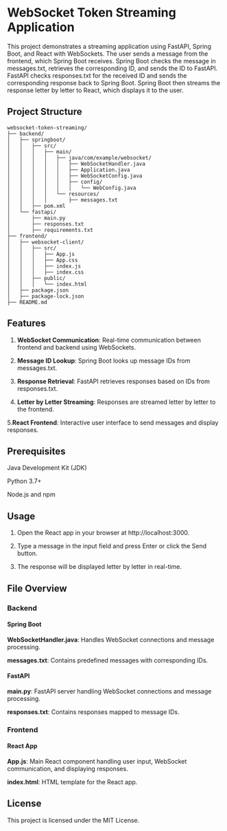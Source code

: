 # WebSocket Token Streaming Application

This project demonstrates a streaming application using FastAPI, Spring Boot, and React with WebSockets. The user sends a message from the frontend, which Spring Boot receives. Spring Boot checks the message in messages.txt, retrieves the corresponding ID, and sends the ID to FastAPI. FastAPI checks responses.txt for the received ID and sends the corresponding response back to Spring Boot. Spring Boot then streams the response letter by letter to React, which displays it to the user.


## Project Structure

    websocket-token-streaming/
    ├── backend/
    │   ├── springboot/
    │   │   ├── src/
    │   │   │   ├── main/
    │   │   │   │   ├── java/com/example/websocket/
    │   │   │   │   │   ├── WebSocketHandler.java
    │   │   │   │   │   ├── Application.java
    │   │   │   │   │   ├── WebSocketConfig.java
    │   │   │   │   │   ├── config/
    │   │   │   │   │   │   └── WebConfig.java
    │   │   │   │   └── resources/
    │   │   │   │       ├── messages.txt
    │   │   ├── pom.xml
    │   └── fastapi/
    │       ├── main.py
    │       ├── responses.txt
    │       ├── requirements.txt
    ├── frontend/
    │   ├── websocket-client/
    │   │   ├── src/
    │   │   │   ├── App.js
    │   │   │   ├── App.css
    │   │   │   ├── index.js
    │   │   │   ├── index.css
    │   │   ├── public/
    │   │   │   └── index.html
    │   ├── package.json
    │   ├── package-lock.json
    ├── README.md



## Features

1. **WebSocket Communication**: Real-time communication between frontend and backend using WebSockets.

2. **Message ID Lookup**: Spring Boot looks up message IDs from messages.txt.

3. **Response Retrieval**: FastAPI retrieves responses based on IDs from responses.txt.

4. **Letter by Letter Streaming**: Responses are streamed letter by letter to the frontend.

5.**React Frontend**: Interactive user interface to send messages and display responses.


## Prerequisites

Java Development Kit (JDK)

Python 3.7+

Node.js and npm


## Usage
1. Open the React app in your browser at http://localhost:3000.

2. Type a message in the input field and press Enter or click the Send button.

3. The response will be displayed letter by letter in real-time.


## File Overview

### Backend

#### Spring Boot

**WebSocketHandler.java**: Handles WebSocket connections and message processing.

**messages.txt**: Contains predefined messages with corresponding IDs.

#### FastAPI

**main.py**: FastAPI server handling WebSocket connections and message processing.

**responses.txt**: Contains responses mapped to message IDs.

### Frontend

#### React App

**App.js**: Main React component handling user input, WebSocket communication, and displaying responses.

**index.html**: HTML template for the React app.


## License

This project is licensed under the MIT License.
